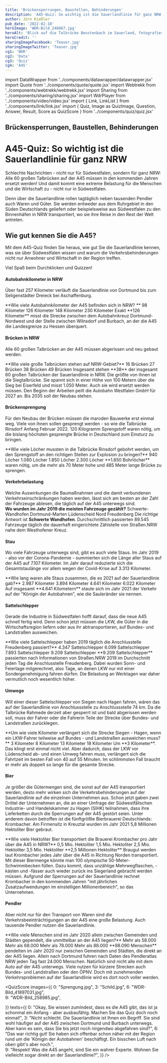 ```yaml
---
title: 'Brückensperrungen, Baustellen, Behinderungen'
description: 'A45-Quiz: So wichtig ist die Sauerlandlinie für ganz NRW'
author: Jörn Kießler
pub_date: '2022-02-10'
heroImage: 'WDR-Bild_246067.jpg'
heroAlt: 'Blick auf die Talbrücke Beustenbach im Sauerland, fotografiert von Hans Blossey'
heroCredit: ''
sharingImageFacebook: 'Teaser.jpg'
sharingImageTwitter: 'Teaser.jpg'
cg1: 'WDR'
cg2: 'Data'
cg3: 'Quiz'
cg4: 'A45'
---
```


import DataWrapper from '../components/datawrapper/datawrapper.jsx'
import Quote from '../components/quote/quote.jsx'
import Webtrekk from '../components/webtrekk/webtrekk.jsx'
import Sharing from '../components/sharing/sharing.jsx'
import WdrPlayer from '../components/video/video.jsx'
import { Link, LinkList } from '../components/link/link.jsx'
import { Quiz, Image as QuizImage, Question, Answer, Result, Score as QuizScore } from '../components/quiz/quiz.jsx'

## Brückensperrungen, Baustellen, Behinderungen

# A45-Quiz: So wichtig ist die Sauerlandlinie für ganz NRW

Schlechte Nachrichten - nicht nur für Südwestfalen, sondern für ganz NRW: Alle 60 großen Talbrücken auf der A45 müssen in den kommenden Jahren ersetzt werden! Und damit kommt eine extreme Belastung für die Menschen und die Wirtschaft zu - nicht nur in Südwestfalen. 

<Link title="An der A45 müssen alle 60 Brücken ersetzt werden" href="https://www1.wdr.de/nachrichten/bruecken-ersetzen-a45-sauerlandlinie-100.html" />

Denn über die Sauerlandlinie rollen tagtäglich neben tausenden Pendler auch Waren und Güter. Sie werden entweder aus dem Ruhrgebiet in den Süden Deutschlands geliefert oder beispielsweise aus Südwestfalen zu den Binnenhäfen in NRW transportiert, wo sie ihre Reise in den Rest der Welt antreten.

## Wie gut kennen Sie die A45?

Mit dem A45-Quiz finden Sie heraus, wie gut Sie die  Sauerlandlinie kennen, was sie über Südwestfalen wissen und warum die Verkehrsbehinderungen nicht nur Anwohner und Wirtschaft in der Region treffen.

Viel Spaß beim Durchklicken und Quizzen!

#### Autobahnkilometer in NRW
Über fast 257 Kilometer verläuft die Sauerlandlinie von Dortmund bis zum Seligenstädter Dreieck bei Aschaffenburg.

<Quiz>
<QuizImage src="Ueberblick.jpg" alt="Luftaufnahme der A45 bei Burbach im Hochsauerland, fotografiert von Hans Blossey" />
<Question>**Wie viele Autobahnkilometer der A45 befinden sich in NRW?
**</Question>
<Answer>98 Kilometer</Answer>
<Answer correct>126 Kilometer</Answer>
<Answer>148 Kilometer</Answer>
<Answer>230 Kilometer</Answer>
<Result>
Exakt **126 Kilometer** misst die Strecke zwischen dem Autobahnkreuz Dortmund-Nordwest und der Stelle zwischen Wilnsdorf und Burbach, an der die A45 die Landesgrenze zu Hessen überquert.
</Result>
</Quiz>

#### Brücken in NRW
Alle 60 großen Talbrücken an der A45 müssen abgerissen und neu gebaut werden.

<Quiz>
<QuizImage src="Siegtalbruecke.jpg" alt="Luftaufnahme der Siegtalbrücke Eiserfeld, fotografiert von Hans Blossey" />
<Question>**Wie viele große Talbrücken stehen auf NRW-Gebiet?**</Question>
<Answer>16 Brücken</Answer>
<Answer>27 Brücken</Answer>
<Answer correct>38 Brücken</Answer>
<Answer>49 Brücken</Answer>
<Result>
Insgesamt stehen **38** der insgesamt 60 großen Talbrücken der Sauerlandlinie in NRW. Die größte von ihnen ist die Siegtalbrücke. Sie spannt sich in einer Höhe von 100 Metern über die Sieg bei Eiserfeld und misst 1.050 Meter. Auch sie wird ersetzt werden müssen. Den Beginn der Arbeiten peilt die Autobahn Westfalen GmbH für 2027 an. Bis 2035 soll der Neubau stehen.
</Result>
</Quiz>

#### Brückensprengung
Für den Neubau der Brücken müssen die maroden Bauwerke erst einmal weg. Viele von ihnen sollen gesprengt werden - so wie die Talbrücke Rinsdorf Anfang Februar 2022. 120 Kilogramm Sprengstoff waren nötig, um die bislang höchsten gesprengte Brücke in Deutschland zum Einsturz zu bringen.

<Link title="Autobahnbrücke Rahmede wird gesprengt" href="https://www1.wdr.de/nachrichten/autobahnbruecke-rahmede-wird-gesprengt-100.html" />

<Quiz>
<QuizImage src="Sprengung.jpg" alt="Die Talbrücke Rinsdorf bricht nach der Sprengung in sich zusammen, fotografiert von Rene Traut" />
<Question>**Wie viele Löcher mussten in die Talbrücke Rinsdorf gebohrt werden, um den Sprengstoff an den richtigen Stellen zur Explosion zu bringen?**</Question>
<Answer>940 Löcher</Answer>
<Answer>1.080 Löcher</Answer>
<Answer correct>1.850 Löcher</Answer>
<Answer>2.300 Löcher</Answer>
<Result>
**1.850 Bohrlöcher** waren nötig, um die mehr als 70 Meter hohe und 485 Meter lange Brücke zu sprengen. 
</Result>
</Quiz>

#### Verkehrbelastung
Welche Auswirkungen die Baumaßnahmen und die damit verbundenen Verkehrseinschränkungen haben werden, lässt sich am besten an der Zahl der Fahrzeuge ablesen, die täglich auf der A45 unterwegs sind.
<Quiz>
<QuizImage src="WDR-Bild_12184515.jpg" alt="Stau auf der A45 bei Hagen in Richtung Dortmund, fotografiert von Hans Blossey" />   
<Question>**Wo wurden im Jahr 2019 die meisten Fahrzeuge gezählt?**</Question>
<Answer correct>Schwerte-Wandhofen </Answer>
<Answer>Dortmund-Marten</Answer>
<Answer>Lüdenscheid Nord</Answer>
<Answer>Freudenberg</Answer>
<Result>
Die richtige Antwort ist **Schwerte Wandhofen**. Durchschnittlich passierten 89.545 Fahrzeuge täglich die dauerhaft eingerichtete Zählstelle von Straßen.NRW nahe dem Westhofener Kreuz.
</Result>
</Quiz>

#### Stau
Wo viele Fahrzeuge unterwegs sind, gibt es auch viele Staus. Im Jahr 2019 - also vor der Corona-Pandemie - summierten sich die Länge aller Staus auf der A45 auf 7.107 Kilometer. Im Jahr darauf reduzierte sich die Gesamtstaulänge vor allem wegen der Covid-Krise auf 3.313 Kilometer. 

<Quiz>
<QuizImage src="WDR-Bild_1860858.jpg" alt="Autos und Lastwagen stehen im Stau auf der A45 bei Dortmund, fotografiert von Bernd Thissen" />   
<Question>**Wie lang waren alle Staus zusammen, die es 2021 auf der Sauerlandlinie gab?**</Question>
<Answer>2.987 Kilometer</Answer>
<Answer>3.894 Kilometer</Answer>
<Answer correct>4.641 Kilometer</Answer>
<Answer>6.022 Kilometer</Answer>
<Result>
Auf insgesamt **4.641 Kilometern** staute sich im Jahr 2021 der Verkehr auf der "Königin der Autobahnen", wie die Sauleränder sie nennen.
</Result>
</Quiz>



#### Sattelschlepper
Gerade die Industrie in Südwestfalen hofft darauf, dass die neue A45 schnell fertig wird. Denn schon jetzt müssen die LKW, die Güter in die Wirtschaftsregion liefern oder aus ihr abtransportieren, auf Bundes- und Landstraßen ausweichen.

<Quiz>
<QuizImage src="WDR-Bild_34850753.jpg" alt="Luftaufnahme eines Parkplatzes an der A45 bei Freudenberg, auf dem zahlreiche Lastwagen geparkt haben, fotografiert von Arnulf Stoffel" />   
<Question>**Wie viele Sattelschlepper haben 2019 täglich die Anschlusstelle Freudenberg passiert?**</Question>
<Answer>4.347 Sattelschlepper</Answer>
<Answer>6.099 Sattelschlepper</Answer>
<Answer>7.893 Sattelschlepper</Answer>
<Answer correct>9.209 Sattelschlepper</Answer>
<Result>
**9.209 Sattelschlepper** passierten nach Informationen von Straßen.NRW 2019 im Durchschnitt jeden Tag die Anschlusstelle Freudenberg. Dabei wurden Sonn- und Feiertage mitgerechnet, also Tage, an denen LKW nur mit einer Sondergenehmigung fahren dürfen. Die Belastung an Werktagen war daher vermutlich noch wesentlich höher.
</Result>
</Quiz>

#### Umwege
Will einer dieser Sattelschlepper von Siegen nach Hagen fahren, wären das auf der Sauerlandlinie von Anschlussstelle zu Anschlussstelle 74 km. Da die Talbrücke Rahmede derzeit aber gesperrt ist und bald abgerissen werden soll, muss der Fahrer oder die Fahrerin Teile der Strecke über Bundes- und Landstraßen zurücklegen.

<Link title="Sperrung der A45-Brücke: Lüdenscheid erstickt im Verkehr" href="https://www1.wdr.de/nachrichten/westfalen-lippe/luedenscheid-erstickt-im-verkehr-100.html" />

<Quiz>
<QuizImage src="Schild.jpg" alt="Schilder und Verkehrsplanken stehen auf der A45 vor der der gesperrten Talbrücke Rahmede, fotografiert von Karsten Schöne" />   
<Question>**Um wie viele Kilometer verlängert sich die Strecke Siegen - Hagen, wenn ein LKW-Fahrer teilweise auf Bundes - und Landstraßen ausweichen muss?**</Question>
<Answer correct>3 Kilometer</Answer>
<Answer>8 Kilometer</Answer>
<Answer>13 Kilometer</Answer>
<Answer>18 Kilometer</Answer>
<Result>
Um **3 Kilometer**. Das klingt erst einmal nicht viel. Aber dadurch, dass der LKW vor Lüdenscheid ab- und einen Umweg fahren muss, verlängert sich die Fahrtzeit im besten Fall von 40 auf 55 Minuten. Im schlimmsten Fall braucht er mehr als doppelt so lange für die gesamte Strecke.
</Result>
</Quiz>

#### Bier
Je größer die Gütermengen sind, die sonst auf der A45 transportiert werden, desto mehr wirken sich die Verkehrsbehinderungen auf der Sauerlandlinie auf die einzelnen Unternehmen aus. Schon jetzt gaben zwei Drittel der Unternehmen an, die an einer Umfrage der Südwestfälischen Industrie- und Handelskammer zu Hagen (SIHK) teilnahmen, dass ihre Lieferketten durch die Sperrungen auf der A45 gestört seien. Unter anderem davon betroffen ist die fünftgrößte Bierbrauerei Deutschlands: Krombacher. Am Firmensitz in Kreuztal wurden im Jahr 2021 5,8 Millionen Hektoliter Bier gebraut. 

<Quiz>
<QuizImage src="Krombacher.jpg" alt="Tausende Bierkästen stehen in einer Lagerhalle der Brauerei Krombacher, fotografiert von Karsten Schöne" />   
<Question>**Wie viele Hektoliter Bier transportiert die Brauerei Krombacher pro Jahr über die A45 in NRW?**</Question>
<Answer>0,5 Mio. Hektoliter</Answer>
<Answer>1,5 Mio. Hektoliter</Answer>
<Answer correct>2,5 Mio. Hektoliter</Answer>
<Answer>3,5 Mio. Hektoliter</Answer>
<Result>
**2,5 Millionen Hektoliter** Braugut werden laut Krombacher jedes Jahr über die A45 in Richtung Norden transportiert. Mit dieser Biermenge könnte man 100 olympische 50-Meter-Schwimmbecken füllen. Dazu kommt, dass unzählige Mehrwegflaschen, -kästen und -fässer auch wieder zurück ins Siegerland gebracht werden müssen. Aufgrund der Sperrungen auf der Sauerlandlinie rechnet Krombacher in den kommenden Jahren "mit jährlichen Zusatzaufwendungen im einstelligen Millionenbereich", so das Unternehmen.
</Result>
</Quiz>

#### Pendler
Aber nicht nur für den Transport von Waren sind die Verkehrsbeeinträchtigungen an der A45 eine große Belastung. Auch tausende Pendler nutzen die Sauerlandlinie. 

<Quiz>
<QuizImage src="Autobahn.jpg" alt="Autos fahren auf der A45 in der Nähe der Ausfahrt Lüdenscheid Nord, fotografiert von Karsten Schöne" />   
<Question>**Wie viele Menschen sind im Jahr 2020 allein zwischen Gemeinden und Städten gependelt, die unmittelbar an der A45 liegen?**</Question>
<Answer>Mehr als 58.000</Answer>
<Answer>Mehr als 68.000</Answer>
<Answer>Mehr als 78.000</Answer>
<Answer correct>Mehr als 88.000</Answer>
<Result>
**88.090 Menschen** pendelten im Jahr 2020 nur zwischen Gemeinden und Städten, die direkt an der A45 liegen. Allein nach Dortmund fuhren nach Daten des Pendleratlas NRW jeden Tag fast 24.000 Menschen. Natürlich sind nicht alle mit dem Auto auf der A45 unterwegs. Viele nutzen für kürzere Strecken auch Bundes- und Landstraßen oder den ÖPNV. Doch mit zunehmenden Verkehrsproblemen auf der Sauerlandlinie wird es dort noch voller werden.
</Result>
</Quiz>






<QuizScore
images={{
    0: "Sprengung.jpg",
    3: "Schild.jpg",
    6: "WDR-Bild_41897031.jpg",      
    9: "WDR-Bild_258985.jpg",
           
}}
texts={{
    0: "Okay, Sie wissen zumindest, dass es die A45 gibt, das ist ja schonmal ein Anfang - aber ausbaufähig. Machen Sie das Quiz doch noch einmal!",
     3: "Nicht schlecht. Die Sauerlandlinie ist Ihnen ein Begriff. Sie sind wohl häufiger auf der A45 zwischen Dortmund und Burbach unterwegs. Aber kann es sein, dass Sie bis jetzt noch nirgendwo abgefahren sind?",
     6: "Das war richtig gut! Sie haben sich offenbar schon näher mit der Region rund um die 'Königin der Autobahnen' beschäftigt. Ein bisschen Luft nach oben gibt's aber noch.",      
    9: "Respekt! Was die A45 angeht, sind Sie ein wahrer Experte. Wohnen Sie vielleicht sogar direkt an der Sauerlandlinie?",
}}
/>

<Sharing twitter facebook mail whatsapp telegram reddit xing linkedin />
